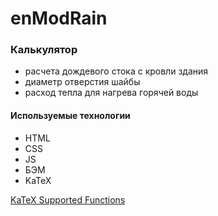 # enModRain

### Калькулятор 
* расчета дождевого стока с кровли здания
* диаметр отверстия шайбы 
* расход тепла для нагрева горячей воды

#### Используемые технологии
* HTML
* CSS
* JS
* БЭМ
* KaTeX

[KaTeX Supported Functions](https://katex.org/docs/supported.html)
